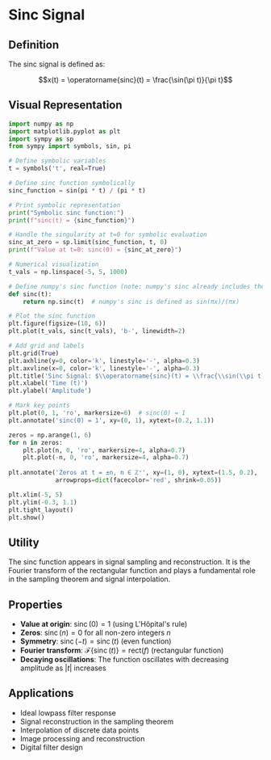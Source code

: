 # Sinc Signal

## Definition

The sinc signal is defined as:

$$x(t) = \operatorname{sinc}(t) = \frac{\sin(\pi t)}{\pi t}$$

## Visual Representation

```python
import numpy as np
import matplotlib.pyplot as plt
import sympy as sp
from sympy import symbols, sin, pi

# Define symbolic variables
t = symbols('t', real=True)

# Define sinc function symbolically
sinc_function = sin(pi * t) / (pi * t)

# Print symbolic representation
print("Symbolic sinc function:")
print(f"sinc(t) = {sinc_function}")

# Handle the singularity at t=0 for symbolic evaluation
sinc_at_zero = sp.limit(sinc_function, t, 0)
print(f"Value at t=0: sinc(0) = {sinc_at_zero}")

# Numerical visualization
t_vals = np.linspace(-5, 5, 1000)

# Define numpy's sinc function (note: numpy's sinc already includes the division by pi)
def sinc(t):
    return np.sinc(t)  # numpy's sinc is defined as sin(πx)/(πx)

# Plot the sinc function
plt.figure(figsize=(10, 6))
plt.plot(t_vals, sinc(t_vals), 'b-', linewidth=2)

# Add grid and labels
plt.grid(True)
plt.axhline(y=0, color='k', linestyle='-', alpha=0.3)
plt.axvline(x=0, color='k', linestyle='-', alpha=0.3)
plt.title('Sinc Signal: $\\operatorname{sinc}(t) = \\frac{\\sin(\\pi t)}{\\pi t}$')
plt.xlabel('Time (t)')
plt.ylabel('Amplitude')

# Mark key points
plt.plot(0, 1, 'ro', markersize=6)  # sinc(0) = 1
plt.annotate('sinc(0) = 1', xy=(0, 1), xytext=(0.2, 1.1))

zeros = np.arange(1, 6)
for n in zeros:
    plt.plot(n, 0, 'ro', markersize=4, alpha=0.7)
    plt.plot(-n, 0, 'ro', markersize=4, alpha=0.7)
    
plt.annotate('Zeros at t = ±n, n ∈ ℤ⁺', xy=(1, 0), xytext=(1.5, 0.2),
             arrowprops=dict(facecolor='red', shrink=0.05))

plt.xlim(-5, 5)
plt.ylim(-0.3, 1.1)
plt.tight_layout()
plt.show()

```

## Utility

The sinc function appears in signal sampling and reconstruction. It is the Fourier transform of the rectangular function and plays a fundamental role in the sampling theorem and signal interpolation.

## Properties

- **Value at origin**: $\operatorname{sinc}(0) = 1$ (using L'Hôpital's rule)
- **Zeros**: $\operatorname{sinc}(n) = 0$ for all non-zero integers $n$
- **Symmetry**: $\operatorname{sinc}(-t) = \operatorname{sinc}(t)$ (even function)
- **Fourier transform**: $\mathcal{F}\{\operatorname{sinc}(t)\} = \text{rect}(f)$ (rectangular function)
- **Decaying oscillations**: The function oscillates with decreasing amplitude as $|t|$ increases

## Applications

- Ideal lowpass filter response
- Signal reconstruction in the sampling theorem
- Interpolation of discrete data points
- Image processing and reconstruction
- Digital filter design
